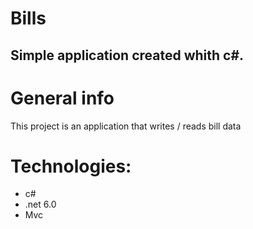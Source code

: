 # Bills

## Simple application created whith c#.

# General info
This project is an application that writes / reads bill data
# Technologies:
* c#
* .net 6.0
* Mvc
 
